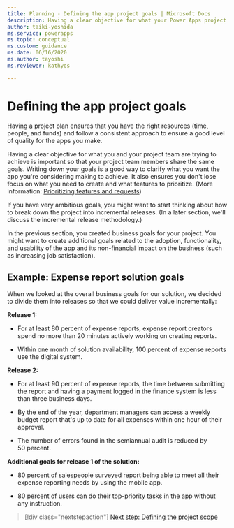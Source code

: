```yaml
---
title: Planning - Defining the app project goals | Microsoft Docs
description: Having a clear objective for what your Power Apps project team is trying to achieve is important so that your project team members share the same goals.
author: taiki-yoshida
ms.service: powerapps
ms.topic: conceptual
ms.custom: guidance
ms.date: 06/16/2020
ms.author: tayoshi
ms.reviewer: kathyos

---
```


# Defining the app project goals

Having a project plan ensures that you have the right resources (time, people, and
funds) and follow a consistent approach to ensure a good level of quality for
the apps you make.

Having a clear objective for what you and your project team are trying to
achieve is important so that your project team members share the same goals. Writing
down your goals is a good way to clarify what you want the app you're considering
making to achieve. It also ensures you don't lose focus on what you need to
create and what features to prioritize. (More information: [Prioritizing features and requests](prioritizing-features.md))

If you have very ambitious goals, you might want to start thinking about how to
break down the project into incremental releases. (In a later section, we'll
discuss the incremental release methodology.)

In the previous section, you created business goals for your project. You might
want to create additional goals related to the adoption, functionality, and
usability of the app and its non-financial impact on the business (such as
increasing job satisfaction).

## Example: Expense report solution goals

When we looked at the overall business goals for our solution, we decided to divide them into
releases so that we could deliver value incrementally:

**Release 1:**

- For at least 80&nbsp;percent of expense reports, expense report creators spend no more
    than 20 minutes actively working on creating reports.

- Within one month of solution availability, 100&nbsp;percent of expense reports use the
    digital system.

**Release 2:**

- For at least 90&nbsp;percent of expense reports, the time between submitting the report
    and having a payment logged in the finance system is less than three business
    days.

- By the end of the year, department managers can access a weekly budget report that's up to date for
    all expenses within one hour of their approval.

- The number of errors found in the semiannual audit is reduced by 50&nbsp;percent.

**Additional goals for release 1 of the solution:**

- 80&nbsp;percent of salespeople surveyed report being able to meet all their expense
    reporting needs by using the mobile app.

- 80&nbsp;percent of users can do their top-priority tasks in the app without any
    instruction.

> [!div class="nextstepaction"]
> [Next step: Defining the project scope](defining-project-scope.md)
